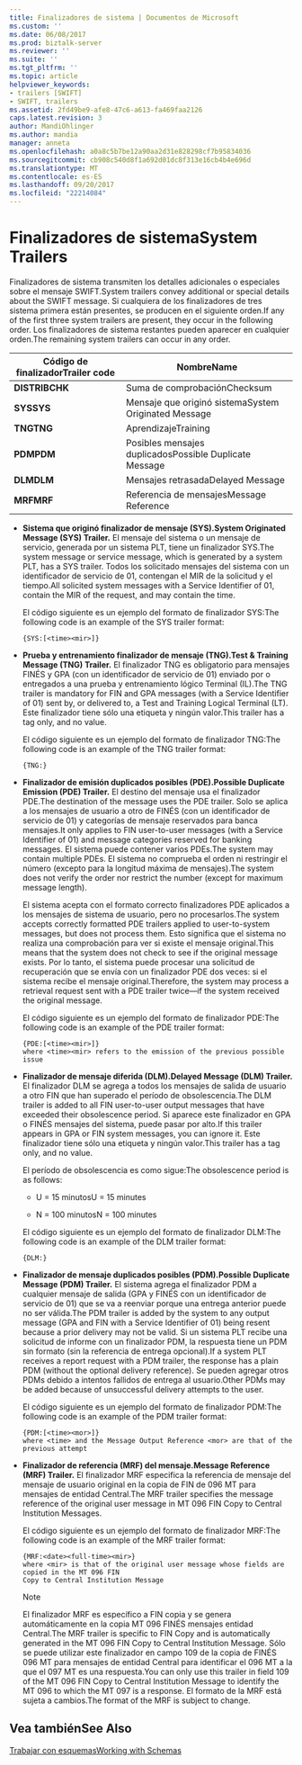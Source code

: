```yaml
---
title: Finalizadores de sistema | Documentos de Microsoft
ms.custom: ''
ms.date: 06/08/2017
ms.prod: biztalk-server
ms.reviewer: ''
ms.suite: ''
ms.tgt_pltfrm: ''
ms.topic: article
helpviewer_keywords:
- trailers [SWIFT]
- SWIFT, trailers
ms.assetid: 2fd49be9-afe8-47c6-a613-fa469faa2126
caps.latest.revision: 3
author: MandiOhlinger
ms.author: mandia
manager: anneta
ms.openlocfilehash: a0a8c5b7be12a90aa2d31e828298cf7b95834036
ms.sourcegitcommit: cb908c540d8f1a692d01dc8f313e16cb4b4e696d
ms.translationtype: MT
ms.contentlocale: es-ES
ms.lasthandoff: 09/20/2017
ms.locfileid: "22214084"
---
```

# <a name="system-trailers"></a><span data-ttu-id="c0440-102">Finalizadores de sistema</span><span class="sxs-lookup"><span data-stu-id="c0440-102">System Trailers</span></span>
<span data-ttu-id="c0440-103">Finalizadores de sistema transmiten los detalles adicionales o especiales sobre el mensaje SWIFT.</span><span class="sxs-lookup"><span data-stu-id="c0440-103">System trailers convey additional or special details about the SWIFT message.</span></span> <span data-ttu-id="c0440-104">Si cualquiera de los finalizadores de tres sistema primera están presentes, se producen en el siguiente orden.</span><span class="sxs-lookup"><span data-stu-id="c0440-104">If any of the first three system trailers are present, they occur in the following order.</span></span> <span data-ttu-id="c0440-105">Los finalizadores de sistema restantes pueden aparecer en cualquier orden.</span><span class="sxs-lookup"><span data-stu-id="c0440-105">The remaining system trailers can occur in any order.</span></span>  
  
|<span data-ttu-id="c0440-106">Código de finalizador</span><span class="sxs-lookup"><span data-stu-id="c0440-106">Trailer code</span></span>|<span data-ttu-id="c0440-107">Nombre</span><span class="sxs-lookup"><span data-stu-id="c0440-107">Name</span></span>|  
|------------------|----------|  
|<span data-ttu-id="c0440-108">**DISTRIB**</span><span class="sxs-lookup"><span data-stu-id="c0440-108">**CHK**</span></span>|<span data-ttu-id="c0440-109">Suma de comprobación</span><span class="sxs-lookup"><span data-stu-id="c0440-109">Checksum</span></span>|  
|<span data-ttu-id="c0440-110">**SYS**</span><span class="sxs-lookup"><span data-stu-id="c0440-110">**SYS**</span></span>|<span data-ttu-id="c0440-111">Mensaje que originó sistema</span><span class="sxs-lookup"><span data-stu-id="c0440-111">System Originated Message</span></span>|  
|<span data-ttu-id="c0440-112">**TNG**</span><span class="sxs-lookup"><span data-stu-id="c0440-112">**TNG**</span></span>|<span data-ttu-id="c0440-113">Aprendizaje</span><span class="sxs-lookup"><span data-stu-id="c0440-113">Training</span></span>|  
|<span data-ttu-id="c0440-114">**PDM**</span><span class="sxs-lookup"><span data-stu-id="c0440-114">**PDM**</span></span>|<span data-ttu-id="c0440-115">Posibles mensajes duplicados</span><span class="sxs-lookup"><span data-stu-id="c0440-115">Possible Duplicate Message</span></span>|  
|<span data-ttu-id="c0440-116">**DLM**</span><span class="sxs-lookup"><span data-stu-id="c0440-116">**DLM**</span></span>|<span data-ttu-id="c0440-117">Mensajes retrasada</span><span class="sxs-lookup"><span data-stu-id="c0440-117">Delayed Message</span></span>|  
|<span data-ttu-id="c0440-118">**MRF**</span><span class="sxs-lookup"><span data-stu-id="c0440-118">**MRF**</span></span>|<span data-ttu-id="c0440-119">Referencia de mensajes</span><span class="sxs-lookup"><span data-stu-id="c0440-119">Message Reference</span></span>|  
  
-   <span data-ttu-id="c0440-120">**Sistema que originó finalizador de mensaje (SYS).**</span><span class="sxs-lookup"><span data-stu-id="c0440-120">**System Originated Message (SYS) Trailer.**</span></span> <span data-ttu-id="c0440-121">El mensaje del sistema o un mensaje de servicio, generada por un sistema PLT, tiene un finalizador SYS.</span><span class="sxs-lookup"><span data-stu-id="c0440-121">The system message or service message, which is generated by a system PLT, has a SYS trailer.</span></span> <span data-ttu-id="c0440-122">Todos los solicitado mensajes del sistema con un identificador de servicio de 01, contengan el MIR de la solicitud y el tiempo.</span><span class="sxs-lookup"><span data-stu-id="c0440-122">All solicited system messages with a Service Identifier of 01, contain the MIR of the request, and may contain the time.</span></span>  
  
     <span data-ttu-id="c0440-123">El código siguiente es un ejemplo del formato de finalizador SYS:</span><span class="sxs-lookup"><span data-stu-id="c0440-123">The following code is an example of the SYS trailer format:</span></span>  
  
    ```  
    {SYS:[<time><mir>]}  
    ```  
  
-   <span data-ttu-id="c0440-124">**Prueba y entrenamiento finalizador de mensaje (TNG).**</span><span class="sxs-lookup"><span data-stu-id="c0440-124">**Test & Training Message (TNG) Trailer.**</span></span> <span data-ttu-id="c0440-125">El finalizador TNG es obligatorio para mensajes FINÉS y GPA (con un identificador de servicio de 01) enviado por o entregados a una prueba y entrenamiento lógico Terminal (IL).</span><span class="sxs-lookup"><span data-stu-id="c0440-125">The TNG trailer is mandatory for FIN and GPA messages (with a Service Identifier of 01) sent by, or delivered to, a Test and Training Logical Terminal (LT).</span></span> <span data-ttu-id="c0440-126">Este finalizador tiene sólo una etiqueta y ningún valor.</span><span class="sxs-lookup"><span data-stu-id="c0440-126">This trailer has a tag only, and no value.</span></span>  
  
     <span data-ttu-id="c0440-127">El código siguiente es un ejemplo del formato de finalizador TNG:</span><span class="sxs-lookup"><span data-stu-id="c0440-127">The following code is an example of the TNG trailer format:</span></span>  
  
    ```  
    {TNG:}  
    ```  
  
-   <span data-ttu-id="c0440-128">**Finalizador de emisión duplicados posibles (PDE).**</span><span class="sxs-lookup"><span data-stu-id="c0440-128">**Possible Duplicate Emission (PDE) Trailer.**</span></span> <span data-ttu-id="c0440-129">El destino del mensaje usa el finalizador PDE.</span><span class="sxs-lookup"><span data-stu-id="c0440-129">The destination of the message uses the PDE trailer.</span></span> <span data-ttu-id="c0440-130">Solo se aplica a los mensajes de usuario a otro de FINÉS (con un identificador de servicio de 01) y categorías de mensaje reservados para banca mensajes.</span><span class="sxs-lookup"><span data-stu-id="c0440-130">It only applies to FIN user-to-user messages (with a Service Identifier of 01) and message categories reserved for banking messages.</span></span> <span data-ttu-id="c0440-131">El sistema puede contener varios PDEs.</span><span class="sxs-lookup"><span data-stu-id="c0440-131">The system may contain multiple PDEs.</span></span> <span data-ttu-id="c0440-132">El sistema no comprueba el orden ni restringir el número (excepto para la longitud máxima de mensajes).</span><span class="sxs-lookup"><span data-stu-id="c0440-132">The system does not verify the order nor restrict the number (except for maximum message length).</span></span>  
  
     <span data-ttu-id="c0440-133">El sistema acepta con el formato correcto finalizadores PDE aplicados a los mensajes de sistema de usuario, pero no procesarlos.</span><span class="sxs-lookup"><span data-stu-id="c0440-133">The system accepts correctly formatted PDE trailers applied to user-to-system messages, but does not process them.</span></span> <span data-ttu-id="c0440-134">Esto significa que el sistema no realiza una comprobación para ver si existe el mensaje original.</span><span class="sxs-lookup"><span data-stu-id="c0440-134">This means that the system does not check to see if the original message exists.</span></span> <span data-ttu-id="c0440-135">Por lo tanto, el sistema puede procesar una solicitud de recuperación que se envía con un finalizador PDE dos veces: si el sistema recibe el mensaje original.</span><span class="sxs-lookup"><span data-stu-id="c0440-135">Therefore, the system may process a retrieval request sent with a PDE trailer twice—if the system received the original message.</span></span>  
  
     <span data-ttu-id="c0440-136">El código siguiente es un ejemplo del formato de finalizador PDE:</span><span class="sxs-lookup"><span data-stu-id="c0440-136">The following code is an example of the PDE trailer format:</span></span>  
  
    ```  
    {PDE:[<time><mir>]}  
    where <time><mir> refers to the emission of the previous possible issue  
    ```  
  
-   <span data-ttu-id="c0440-137">**Finalizador de mensaje diferida (DLM).**</span><span class="sxs-lookup"><span data-stu-id="c0440-137">**Delayed Message (DLM) Trailer.**</span></span> <span data-ttu-id="c0440-138">El finalizador DLM se agrega a todos los mensajes de salida de usuario a otro FIN que han superado el período de obsolescencia.</span><span class="sxs-lookup"><span data-stu-id="c0440-138">The DLM trailer is added to all FIN user-to-user output messages that have exceeded their obsolescence period.</span></span> <span data-ttu-id="c0440-139">Si aparece este finalizador en GPA o FINÉS mensajes del sistema, puede pasar por alto.</span><span class="sxs-lookup"><span data-stu-id="c0440-139">If this trailer appears in GPA or FIN system messages, you can ignore it.</span></span> <span data-ttu-id="c0440-140">Este finalizador tiene sólo una etiqueta y ningún valor.</span><span class="sxs-lookup"><span data-stu-id="c0440-140">This trailer has a tag only, and no value.</span></span>  
  
     <span data-ttu-id="c0440-141">El período de obsolescencia es como sigue:</span><span class="sxs-lookup"><span data-stu-id="c0440-141">The obsolescence period is as follows:</span></span>  
  
    -   <span data-ttu-id="c0440-142">U = 15 minutos</span><span class="sxs-lookup"><span data-stu-id="c0440-142">U = 15 minutes</span></span>  
  
    -   <span data-ttu-id="c0440-143">N = 100 minutos</span><span class="sxs-lookup"><span data-stu-id="c0440-143">N = 100 minutes</span></span>  
  
     <span data-ttu-id="c0440-144">El código siguiente es un ejemplo del formato de finalizador DLM:</span><span class="sxs-lookup"><span data-stu-id="c0440-144">The following code is an example of the DLM trailer format:</span></span>  
  
    ```  
    {DLM:}  
    ```  
  
-   <span data-ttu-id="c0440-145">**Finalizador de mensaje duplicados posibles (PDM).**</span><span class="sxs-lookup"><span data-stu-id="c0440-145">**Possible Duplicate Message (PDM) Trailer.**</span></span> <span data-ttu-id="c0440-146">El sistema agrega el finalizador PDM a cualquier mensaje de salida (GPA y FINÉS con un identificador de servicio de 01) que se va a reenviar porque una entrega anterior puede no ser válida.</span><span class="sxs-lookup"><span data-stu-id="c0440-146">The PDM trailer is added by the system to any output message (GPA and FIN with a Service Identifier of 01) being resent because a prior delivery may not be valid.</span></span> <span data-ttu-id="c0440-147">Si un sistema PLT recibe una solicitud de informe con un finalizador PDM, la respuesta tiene un PDM sin formato (sin la referencia de entrega opcional).</span><span class="sxs-lookup"><span data-stu-id="c0440-147">If a system PLT receives a report request with a PDM trailer, the response has a plain PDM (without the optional delivery reference).</span></span> <span data-ttu-id="c0440-148">Se pueden agregar otros PDMs debido a intentos fallidos de entrega al usuario.</span><span class="sxs-lookup"><span data-stu-id="c0440-148">Other PDMs may be added because of unsuccessful delivery attempts to the user.</span></span>  
  
     <span data-ttu-id="c0440-149">El código siguiente es un ejemplo del formato de finalizador PDM:</span><span class="sxs-lookup"><span data-stu-id="c0440-149">The following code is an example of the PDM trailer format:</span></span>  
  
    ```  
    {PDM:[<time><mor>]}  
    where <time> and the Message Output Reference <mor> are that of the previous attempt  
    ```  
  
-   <span data-ttu-id="c0440-150">**Finalizador de referencia (MRF) del mensaje.**</span><span class="sxs-lookup"><span data-stu-id="c0440-150">**Message Reference (MRF) Trailer.**</span></span> <span data-ttu-id="c0440-151">El finalizador MRF especifica la referencia de mensaje del mensaje de usuario original en la copia de FIN de 096 MT para mensajes de entidad Central.</span><span class="sxs-lookup"><span data-stu-id="c0440-151">The MRF trailer specifies the message reference of the original user message in MT 096 FIN Copy to Central Institution Messages.</span></span>  
  
     <span data-ttu-id="c0440-152">El código siguiente es un ejemplo del formato de finalizador MRF:</span><span class="sxs-lookup"><span data-stu-id="c0440-152">The following code is an example of the MRF trailer format:</span></span>  
  
    ```  
    {MRF:<date><full-time><mir>}  
    where <mir> is that of the original user message whose fields are copied in the MT 096 FIN  
    Copy to Central Institution Message  
    ```  
  
    > [!NOTE]
    >  <span data-ttu-id="c0440-153">El finalizador MRF es específico a FIN copia y se genera automáticamente en la copia MT 096 FINÉS mensajes entidad Central.</span><span class="sxs-lookup"><span data-stu-id="c0440-153">The MRF trailer is specific to FIN Copy and is automatically generated in the MT 096 FIN Copy to Central Institution Message.</span></span> <span data-ttu-id="c0440-154">Sólo se puede utilizar este finalizador en campo 109 de la copia de FINÉS 096 MT para mensajes de entidad Central para identificar el 096 MT a la que el 097 MT es una respuesta.</span><span class="sxs-lookup"><span data-stu-id="c0440-154">You can only use this trailer in field 109 of the MT 096 FIN Copy to Central Institution Message to identify the MT 096 to which the MT 097 is a response.</span></span> <span data-ttu-id="c0440-155">El formato de la MRF está sujeta a cambios.</span><span class="sxs-lookup"><span data-stu-id="c0440-155">The format of the MRF is subject to change.</span></span>  
  
## <a name="see-also"></a><span data-ttu-id="c0440-156">Vea también</span><span class="sxs-lookup"><span data-stu-id="c0440-156">See Also</span></span>  
 [<span data-ttu-id="c0440-157">Trabajar con esquemas</span><span class="sxs-lookup"><span data-stu-id="c0440-157">Working with Schemas</span></span>](../../adapters-and-accelerators/accelerator-swift/working-with-schemas.md)